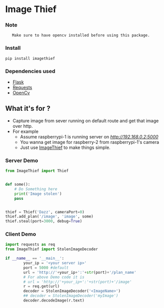 # Image Thief 
### Note
       Make sure to have opencv installed before using this package.
### Install
    pip install imagethief

### Dependencies used 
- [Flask](https://github.com/pallets/flask)
- [Requests](https://github.com/psf/requests)
- [OpenCv](https://pypi.org/project/opencv-python/)
## What it's for ?
- Capture image from sever running on default route and get that image over http.
- For example 
    - Assume raspberrypi-1 is running server on *http://192.168.0.2:5000*
    - You wanna get image for raspberry-2 from raspberrypi-1's camera
    - Just use [ImageThief](https://pypi.org/project/ImageThief/) to make things simple.
    
### Server Demo
```python
from ImageThief import Thief


def some():
    # Do Something here
    print('Image stolen')
    pass


thief = Thief('Dazz', cameraPort=0)
thief.add_plan('/image', 'image', some)
thief.steal(port=3000, debug=True)

```

### Client Demo
```python
import requests as req
from ImageThief import StolenImageDecoder

if __name__ == '__main__':
        your_ip = '<your server ip>'
        port = 5000 #default
        url = 'http://'+your_ip+':'+str(port)+'/plan_name'
        # For above Demo code it is
        # url = 'http://'+your_ip+':'+str(port)+'/image'
        r = req.get(url)
        decoder = StolenImageDecoder('<ImageName>')
        ## decoder = StolenImageDecoder('myImage')
        decoder.decodeImage(r.text)
```

